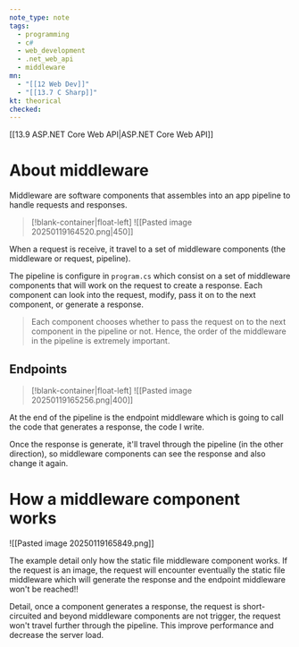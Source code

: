 ```yaml
---
note_type: note
tags:
  - programming
  - c#
  - web_development
  - .net_web_api
  - middleware
mn:
  - "[[12 Web Dev]]"
  - "[[13.7 C Sharp]]"
kt: theorical
checked:
---
```

[[13.9 ASP.NET Core Web API|ASP.NET Core Web API]]

# About middleware
Middleware are software components that assembles into an app pipeline to handle requests and responses. 
>[!blank-container|float-left]
>![[Pasted image 20250119164520.png|450]]

When a request is receive, it travel to a set of middleware components (the middleware or request, pipeline). 

The pipeline is configure in `program.cs` which consist on a set of middleware components that will work on the request to create a response. Each component can look into the request, modify, pass it on to the next component, or generate a response. 

>Each component chooses whether to pass the request on to the next component in the pipeline or not. Hence, the order of the middleware in the pipeline is extremely important.

## Endpoints
>[!blank-container|float-left]
>![[Pasted image 20250119165256.png|400]]

At the end of the pipeline is the endpoint middleware which is going to call the code that generates a response, the code I write. 

Once the response is generate, it'll travel through the pipeline (in the other direction), so middleware components can see the response and also change it again. 

# How a middleware component works
![[Pasted image 20250119165849.png]]

The example detail only how the static file middleware component works. If the request is an image, the request will encounter eventually the static file middleware which will generate the response and the endpoint middleware won't be reached!!

Detail, once a component generates a response, the request is short-circuited and beyond middleware components are not trigger, the request won't travel further through the pipeline. This improve performance and decrease the server load.
